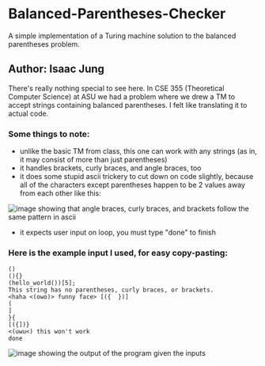 # Balanced-Parentheses-Checker
A simple implementation of a Turing machine solution to the balanced parentheses problem.

## Author: Isaac Jung

There's really nothing special to see here. In CSE 355 (Theoretical Computer Science) at ASU we had a problem where we drew a TM to accept strings containing balanced parentheses. I felt like translating it to actual code.

### Some things to note:
- unlike the basic TM from class, this one can work with any strings (as in, it may consist of more than just parentheses)
- it handles brackets, curly braces, and angle braces, too
- it does some stupid ascii trickery to cut down on code slightly, because all of the characters except parentheses happen to be 2 values away from each other like this:

![image showing that angle braces, curly braces, and brackets follow the same pattern in ascii](https://cdn.discordapp.com/attachments/930183886435135573/974010082444607498/unknown.png "ascii-table-screenshot")
- it expects user input on loop, you must type "done" to finish

### Here is the example input I used, for easy copy-pasting:
```
()
(){}
(hello_world())[5];
This string has no parentheses, curly braces, or brackets.
<haha <(owo)> funny face> [({  })]
(
]
}{
[({])}
<(uwu<) this won't work
done
```
![image showing the output of the program given the inputs](https://cdn.discordapp.com/attachments/930183886435135573/974012856506929203/unknown.png "output")
